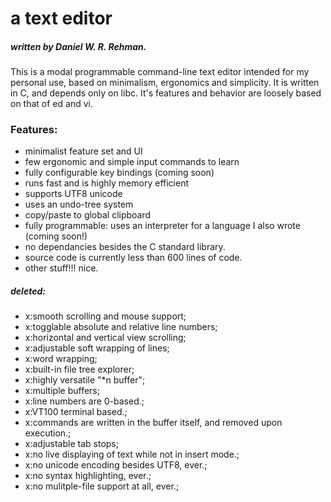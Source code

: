 # a text editor
##### written by Daniel W. R. Rehman.

This is a modal programmable command-line text editor intended for my personal use, based on minimalism, ergonomics and simplicity. It is written in C, and depends only on libc. 
It's features and behavior are loosely based on that of ed and vi.

### Features:

 - minimalist feature set and UI
 - few ergonomic and simple input commands to learn
 - fully configurable key bindings                                    (coming soon)
 - runs fast and is highly memory efficient
 - supports UTF8 unicode
 - uses an undo-tree system
 - copy/paste to global clipboard
 - fully programmable: uses an interpreter for a language I also wrote        (coming soon!)
 - no dependancies besides the C standard library.
 - source code is currently less than 600 lines of code. 
 - other stuff!!! nice.




##### deleted:

 - x:smooth scrolling and mouse support;
 - x:togglable absolute and relative line numbers;
 - x:horizontal and vertical view scrolling;
 - x:adjustable soft wrapping of lines;
 - x:word wrapping;
 - x:built-in file tree explorer;
 - x:highly versatile "\*n buffer";
 - x:multiple buffers;
 - x:line numbers are 0-based.;
 - x:VT100 terminal based.;
 - x:commands are written in the buffer itself, and removed upon execution.;
 - x:adjustable tab stops;
 - x:no live displaying of text while not in insert mode.;
 - x:no unicode encoding besides UTF8, ever.;
 - x:no syntax highlighting, ever.;
 - x:no mulitple-file support at all, ever.;
 
